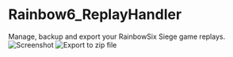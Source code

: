 # Rainbow6_ReplayHandler  
Manage, backup and export your RainbowSix Siege game replays.  
![Screenshot](https://user-images.githubusercontent.com/59414439/214329190-ed561b05-156e-408b-8a00-080029779c59.png)
![Export to zip file](https://user-images.githubusercontent.com/59414439/214329239-f88c66a3-5793-4157-9ffe-c2d6eba49b72.png)
